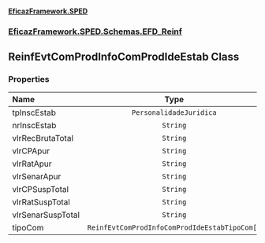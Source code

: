 #### [EficazFramework.SPED](EficazFrameworkSPED.md 'EficazFramework SPED')
### [EficazFramework.SPED.Schemas.EFD_Reinf](EficazFramework.SPED.Schemas.EFD_Reinf.md 'EficazFramework.SPED.Schemas.EFD_Reinf')

## ReinfEvtComProdInfoComProdIdeEstab Class
### Properties

| Name | Type | |
| :--- | :---: | :--- |
| tpInscEstab | `PersonalidadeJuridica` |  |
| nrInscEstab | `String` |  |
| vlrRecBrutaTotal | `String` |  |
| vlrCPApur | `String` |  |
| vlrRatApur | `String` |  |
| vlrSenarApur | `String` |  |
| vlrCPSuspTotal | `String` |  |
| vlrRatSuspTotal | `String` |  |
| vlrSenarSuspTotal | `String` |  |
| tipoCom | `ReinfEvtComProdInfoComProdIdeEstabTipoCom[]` |  |
